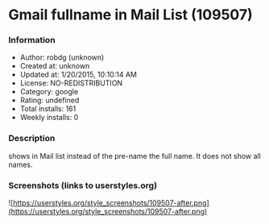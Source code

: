 # Gmail fullname in Mail List (109507)

### Information
- Author: robdg (unknown)
- Created at: unknown
- Updated at: 1/20/2015, 10:10:14 AM
- License: NO-REDISTRIBUTION
- Category: google
- Rating: undefined
- Total installs: 161
- Weekly installs: 0


### Description
shows in Mail list instead of the pre-name the full name. It does not show all names.


### Screenshots (links to userstyles.org)
![https://userstyles.org/style_screenshots/109507-after.png](https://userstyles.org/style_screenshots/109507-after.png)


